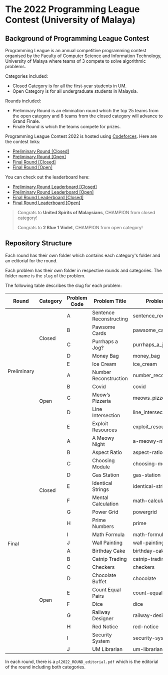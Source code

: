 # The 2022 Programming League Contest (University of Malaya)

## Background of Programming League Contest

Programming League is an annual competitive programming contest organised by the Faculty of Computer Science and Information Technology, University of Malaya where teams of 3 compete to solve algorithmic problems. 

Categories included:

- Closed Category is for all the first-year students in UM.
- Open Category is for all undergraduate students in Malaysia.

Rounds included:

- Preliminary Round is an elimination round which the top 25 teams from the open category and 8 teams from the closed category will advance to Grand Finale. 
- Finale Round is which the teams compete for prizes.

Programming League Contest 2022 is hosted using [Codeforces](https://codeforces.com/). Here are the contest links:

- [Preliminary Round [Closed]](https://t.ly/Ifa2) 
- [Preliminary Round [Open]](https://t.ly/ftMf)
- [Final Round [Closed]](https://codeforces.com/contestInvitation/091d51931c4983339179a0984cd39efe4f7debd8) 
- [Final Round [Open]](https://codeforces.com/contestInvitation/9d8dbdf3f4d72da5a379203ca67a6ef5a130aa99)

You can check out the leaderboard here:

- <a href="https://codeforces.com/spectator/ranklist/9cd46284fc158604d5bc326b86e04dc5" target="_blank">Preliminary Round Leaderboard [Closed]</a>
- <a href="https://codeforces.com/spectator/ranklist/d687fe4a28a7a1529ac15ac331fe5c9f" target="_blank">Preliminary Round Leaderboard [Open]</a>
- <a href="https://codeforces.com/spectator/ranklist/afe951732d851c42fff038300cc5a392" target="_blank">Final Round Leaderboard [Closed]</a>
- <a href="https://codeforces.com/spectator/ranklist/fe3a721e42cd648a8a464d5816eb3c2c" target="_blank">Final Round Leaderboard [Open]</a>

>Congrats to **United Spirits of Malaysians**, CHAMPION from closed category!
>
>Congrats to **2 Blue 1 Violet**, CHAMPION from open category!

## Repository Structure

Each round has their own folder which contains each category's folder and an editorial for the round.

Each problem has their own folder in respective rounds and categories. The folder name is the `slug` of the problem. 

The following table describes the slug for each problem:

<table class="tg">
<thead>
  <tr>
    <th class="tg-aktf">Round</th>
    <th class="tg-aktf">Category</th>
    <th class="tg-aktf">Problem Code</th>
    <th class="tg-aktf">Problem Title</th>
    <th class="tg-aktf">Problem Slug</th>
  </tr>
</thead>
<tbody>
  <tr>
    <td class="tg-gaoc" rowspan="10">Preliminary</td>
    <td class="tg-gaoc" rowspan="5">Closed</td>
    <td class="tg-gaoc">A</td>
    <td class="tg-gaoc">Sentence Reconstructing</td>
    <td class="tg-gaoc">sentence_reconstructing</td>
  </tr>
  <tr>
    <td class="tg-gaoc">B</td>
    <td class="tg-gaoc">Pawsome Cards</td>
    <td class="tg-gaoc">pawsome_cards</td>
  </tr>
  <tr>
    <td class="tg-gaoc">C</td>
    <td class="tg-gaoc">Purrhaps a Jog?</td>
    <td class="tg-gaoc">purrhaps_a_jog</td>
  </tr>
  <tr>
    <td class="tg-gaoc">D</td>
    <td class="tg-gaoc">Money Bag</td>
    <td class="tg-gaoc">money_bag</td>
  </tr>
  <tr>
    <td class="tg-gaoc">E</td>
    <td class="tg-gaoc">Ice Cream</td>
    <td class="tg-gaoc">ice_cream</td>
  </tr>
  <tr>
    <td class="tg-gaoc" rowspan="5">Open</td>
    <td class="tg-gaoc">A</td>
    <td class="tg-gaoc">Number Reconstruction</td>
    <td class="tg-gaoc">number_reconstruction</td>
  </tr>
  <tr>
    <td class="tg-gaoc">B</td>
    <td class="tg-gaoc">Covid</td>
    <td class="tg-gaoc">covid</td>
  </tr>
  <tr>
    <td class="tg-gaoc">C</td>
    <td class="tg-gaoc">Meow’s Pizzeria</td>
    <td class="tg-gaoc">meows_pizzeria</td>
  </tr>
  <tr>
    <td class="tg-gaoc">D</td>
    <td class="tg-gaoc">Line Intersection</td>
    <td class="tg-gaoc">line_intersection</td>
  </tr>
  <tr>
    <td class="tg-gaoc">E</td>
    <td class="tg-gaoc">Exploit Resources</td>
    <td class="tg-gaoc">exploit_resources</td>
  </tr>
  
<tr>
    <td class="tg-0pky" rowspan="20">Final</td>
    <td class="tg-0pky" rowspan="10">Closed</span></td>
    <td class="tg-0pky"><span style="background-color:unset">A</span></td>
    <td class="tg-0pky"><span style="background-color:unset">A Meowy Night</span></td>
    <td class="tg-0pky"><span style="background-color:unset">a-meowy-night</span></td>
  </tr>
  <tr>
    <td class="tg-0pky"><span style="background-color:unset">B</span></td>
    <td class="tg-0pky"><span style="background-color:unset">Aspect Ratio</span></td>
    <td class="tg-0pky"><span style="background-color:unset">aspect-ratio</span></td>
  </tr>
  <tr>
    <td class="tg-0pky"><span style="background-color:unset">C</span></td>
    <td class="tg-0pky"><span style="background-color:unset">Choosing Module</span></td>
    <td class="tg-0pky"><span style="background-color:unset">choosing-module</span></td>
  </tr>
  <tr>
    <td class="tg-0pky"><span style="background-color:unset">D</span></td>
    <td class="tg-0pky"><span style="background-color:unset">Gas Station</span></td>
    <td class="tg-0pky"><span style="background-color:unset">gas-station</span></td>
  </tr>
  <tr>
    <td class="tg-0lax">E</td>
    <td class="tg-0lax">Identical Strings</td>
    <td class="tg-0lax">identical-strings</td>
  </tr>
  <tr>
    <td class="tg-0pky"><span style="background-color:unset">F</span></td>
    <td class="tg-0pky"><span style="background-color:unset">Mental Calculation</span></td>
    <td class="tg-0pky"><span style="background-color:unset">math-calculation</span></td>
  </tr>
  <tr>
    <td class="tg-0lax">G</td>
    <td class="tg-0lax">Power Grid</td>
    <td class="tg-0lax">powergrid</td>
  </tr>
  <tr>
    <td class="tg-0lax">H</td>
    <td class="tg-0lax">Prime Numbers</td>
    <td class="tg-0lax">prime</td>
  </tr>
  <tr>
    <td class="tg-0lax">I</td>
    <td class="tg-0lax">Math Formula</td>
    <td class="tg-0lax">math-formula</td>
  </tr>
  <tr>
    <td class="tg-0lax">J</td>
    <td class="tg-0lax">Wall Painting</td>
    <td class="tg-0lax">wall-painting</td>
  </tr>
  <tr>
    <td class="tg-gaoc" rowspan="10">Open</td>
    <td class="tg-0pky">A</span></td>
    <td class="tg-0pky"><span style="background-color:unset">Birthday Cake</span></td>
    <td class="tg-0pky"><span style="background-color:unset">birthday-cake</span></td>
  </tr>
  <tr>
    <td class="tg-0pky"><span style="background-color:unset">B</span></td>
    <td class="tg-0pky"><span style="background-color:unset">Catnip Trading</span></td>
    <td class="tg-0pky"><span style="background-color:unset">catnip-trading</span></td>
  </tr>
  <tr>
    <td class="tg-0pky"><span style="background-color:unset">C</span></td>
    <td class="tg-0pky"><span style="background-color:unset">Checkers</span></td>
    <td class="tg-0pky"><span style="background-color:unset">checkers</span></td>
  </tr>
  <tr>
    <td class="tg-0pky"><span style="background-color:unset">D</span></td>
    <td class="tg-0pky"><span style="background-color:unset">Chocolate Buffet</span></td>
    <td class="tg-0pky"><span style="background-color:unset">chocolate</span></td>
  </tr>
  <tr>
    <td class="tg-0pky">E</td>
    <td class="tg-0pky">Count Equal Pairs</td>
    <td class="tg-0pky">count-equal-pairs</td>
  </tr>
  <tr>
    <td class="tg-0lax"><span style="background-color:unset">F</span></td>
    <td class="tg-0lax"><span style="background-color:unset">Dice</span></td>
    <td class="tg-0lax"><span style="background-color:unset">dice</span></td>
  </tr>
  <tr>
    <td class="tg-0lax">G</td>
    <td class="tg-0lax">Railway Designer</td>
    <td class="tg-0lax">railway-designer</td>
  </tr>
  <tr>
    <td class="tg-0lax">H</td>
    <td class="tg-0lax">Red Notice</td>
    <td class="tg-0lax">red-notice</td>
  </tr>
  <tr>
    <td class="tg-0lax">I</td>
    <td class="tg-0lax">Security System</td>
    <td class="tg-0lax">security-system</td>
  </tr>
  <tr>
    <td class="tg-0lax">J</td>
    <td class="tg-0lax">UM Librarian</td>
    <td class="tg-0lax">um-librarian</td>
  </tr>
</tbody>
</table>

In each round, there is a `pl2022_ROUND_editorial.pdf` which is the editorial of the round including both categories. 
